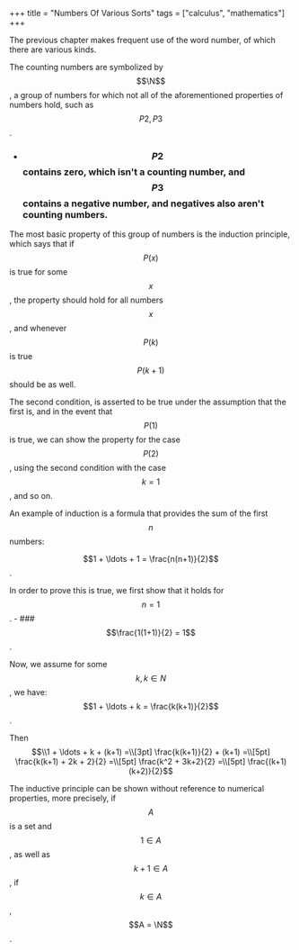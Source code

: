 +++
title = "Numbers Of Various Sorts"
tags = ["calculus", "mathematics"]
+++


The previous chapter makes frequent use of the word number, of which there are various kinds.

The counting numbers are symbolized by $$\N$$, a group of numbers for which not all of the aforementioned properties of numbers hold, such as $$P2, P3$$.
- ### $$P2$$ contains zero, which isn't a counting number, and $$P3$$ contains a negative number, and negatives also aren't counting numbers.

The most basic property of this group of numbers is the induction principle, which says that if $$P(x)$$ is true for some $$x$$, the property should hold for all numbers $$x$$, and whenever $$P(k)$$ is true $$P(k+1)$$ should be as well.

The second condition, is asserted to be true under the assumption that the first is, and in the event that $$P(1)$$ is true, we can show the property for the case $$P(2)$$, using the second condition with the case $$k=1$$, and so on.

An example of induction is a formula that provides the sum of the first $$n$$ numbers:

$$1 + \ldots + 1 = \frac{n(n+1)}{2}$$.

In order to prove this is true, we first show that it holds for $$n=1$$.
    - ### $$\frac{1(1+1)}{2} = 1$$.

Now, we assume for some $$k, k \in N$$, we have: $$1 + \ldots + k = \frac{k(k+1)}{2}$$.

Then $$\\1 + \ldots + k + (k+1) =\\[3pt] \frac{k(k+1)}{2} + (k+1) =\\[5pt] \frac{k(k+1) + 2k + 2}{2} =\\[5pt]  \frac{k^2 + 3k+2}{2} =\\[5pt] \frac{(k+1)(k+2)}{2}$$

The inductive principle can be shown without reference to numerical properties, more precisely, if $$A$$ is a set and $$1 \in A$$, as well as $$k+1 \in A$$, if $$k \in A$$,  $$A = \N$$.
